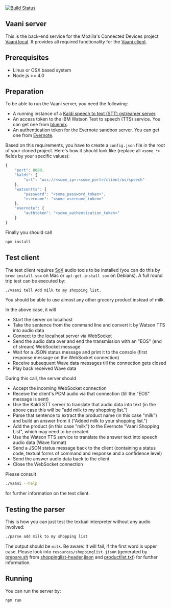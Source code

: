 
[![Build Status](https://travis-ci.org/mozilla/vaani.server.svg?branch=master)](https://travis-ci.org/mozilla/vaani.server)

Vaani server
------------
This is the back-end service for the Mozilla's Connected Devices project [Vaani local](https://wiki.mozilla.org/Vaani).
It provides all required functionality for the [Vaani client](https://github.com/mozilla/vaani.client).

Prerequisites
-----------
- Linux or OSX based system
- Node.js >= 4.0

Preparation
-----------
To be able to run the Vaani server, you need the following:
- A running instance of a [Kaldi speech to text (STT) gstreamer server](https://github.com/alumae/kaldi-gstreamer-server).
- An access token to the IBM Watson Text to speech (TTS) service. You can get one from [bluemix](https://bluemix.net).
- An authentication token for the Evernote sandbox server. You can get one from [Evernote](https://dev.evernote.com/).

Based on this requirements, you have to create a ```config.json``` file in the root of your cloned project. Here's how it should look like (replace all ```<some_*>``` fields by your specific values):

``` javascript
{
    "port": 8080,
    "kaldi": {
        "url": "wss://<some_ip>:<some_port>/client/ws/speech"
    },
    "watsontts": {
        "password": "<some_password_token>",
        "username": "<some_username_token>"
    },
    "evernote": {
        "authtoken": "<some_authentication_token>"
    }
}
```

Finally you should call
``` sh
npm install
```

Test client
-----------
The test client requires [SoX](http://sox.sourceforge.net/) audio tools to be installed (you can do this by ```brew install sox``` on Mac or ```apt-get install sox``` on Debians).
A full round trip test can be executed by:
``` sh
./vaani tell Add milk to my shopping list.
```
You should be able to use almost any other grocery product instead of milk.

In the above case, it will
- Start the server on localhost
- Take the sentence from the command line and convert it by Watson TTS into audio data
- Connect to the localhost server via WebSocket
- Send the audio data over and end the transmission with an "EOS" (end of stream) WebSocket message
- Wait for a JSON status message and print it to the console (first response message on the WebSocket connection)
- Receive subsequent Wave data messages till the connection gets closed
- Play back received Wave data

During this call, the server should
- Accept the incoming WebSocket connection
- Receive the client's PCM audio via that connection (till the "EOS" message is sent)
- Use the Kaldi STT server to translate that audio data into text (in the above case this will be "add milk to my shopping list.")
- Parse that sentence to extract the product name (in this case "milk") and build an answer from it ("Added milk to your shopping list.")
- Add the product (in this case "milk") to the Evernote "Vaani Shopping List", which may need to be created.
- Use the Watson TTS service to translate the answer text into speech audio data (Wave format)
- Send a JSON status message back to the client (containing a status code, textual forms of command and response and a confidence level)
- Send the answer audio data back to the client
- Close the WebSocket connection

Please consult
``` sh
./vaani --help
```
for further information on the test client.

Testing the parser
------------------
This is how you can just test the textual interpreter without any audio involved:
``` sh
./parse add milk to my shopping list
```
The output should be ```milk```. Be aware: It will fail, if the first word is upper case. Please look into ```resources/shoppinglist.jison``` (generated by
    [prepare.sh](https://github.com/mozilla/vaani.server/blob/master/resources/prepare.sh) from
    [shoppinglist-header.jison](https://github.com/mozilla/vaani.server/blob/master/resources/shoppinglist-header.jison) and
    [productlist.txt](https://github.com/mozilla/vaani.server/blob/master/resources/productlist.txt))
    for further information.

Running
-------
You can run the server by:
``` sh
npm run
```
